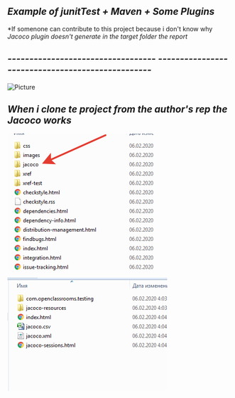 ## *Example of junitTest + Maven + Some Plugins* 

*If somenone can contribute to this project because i don't know why 
*Jacoco plugin doesn't generate in the target  folder the report* 
## *---------------------------------- -------------------------------------------------*
![Picture](https://github.com/lalik77/OpenClassRooms---JUnitUingTDD/blob/master/maven.png )

## *When i clone te project from the author's rep the Jacoco works* 

![Picture](https://github.com/lalik77/OpenClassRooms---JUnitUsingTDD/blob/master/maven3.png )

![Picture](https://github.com/lalik77/OpenClassRooms---JUnitUsingTDD/blob/master/maven4.png )


